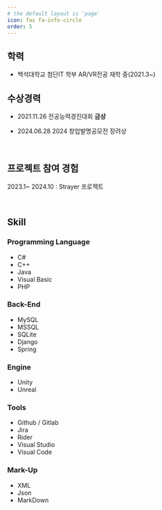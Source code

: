 ```yaml
---
# the default layout is 'page'
icon: fas fa-info-circle
order: 5
---
```


## 학력

- 백석대학교 첨단IT 학부 AR/VR전공 재학 중(2021.3~)



## 수상경력

- 2021.11.26 전공능력경진대회 **금상**

- 2024.06.28 2024 창업발명공모전 장려상

<br>

## 프로젝트 참여 경험

   2023.1~ 2024.10 : Strayer 프로젝트

<br>

## Skill

### Programming Language

- C#
- C++
- Java
- Visual Basic
- PHP

### Back-End

- MySQL
- MSSQL
- SQLite
- Django
- Spring

### Engine

- Unity
- Unreal

### Tools

- Github / Gitlab
- Jira
- Rider
- Visual Studio
- Visual Code

### Mark-Up

- XML
- Json
- MarkDown